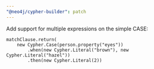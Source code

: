 ```yaml
---
"@neo4j/cypher-builder": patch
---
```


Add support for multiple expressions on the simple CASE:

```cypher
matchClause.return(
    new Cypher.Case(person.property("eyes"))
        .when(new Cypher.Literal("brown"), new Cypher.Literal("hazel"))
        .then(new Cypher.Literal(2))
```
